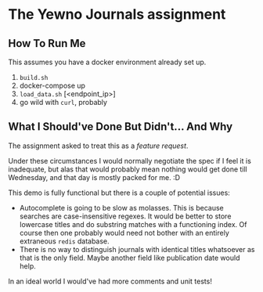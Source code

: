 The Yewno Journals assignment
=============================

How To Run Me
-------------

This assumes you have a docker environment already set up.

1. `build.sh`
2. docker-compose up
3. `load_data.sh` [<endpoint_ip>]
4. go wild with `curl`, probably

What I Should've Done But Didn't... And Why
-------------------------------------------

The assignment asked to treat this as a *feature request*.

Under these circumstances I would normally negotiate the spec if I feel it is
inadequate, but alas that would probably mean nothing would get done till
Wednesday, and that day is mostly packed for me. :D

This demo is fully functional but there is a couple of potential issues:

* Autocomplete is going to be slow as molasses.  This is because searches are
  case-insensitive regexes.  It would be better to store lowercase titles and
  do substring matches with a functioning index.  Of course then one probably
  would need not bother with an entirely extraneous `redis` database.
* There is no way to distinguish journals with identical titles whatsoever as
  that is the only field.  Maybe another field like publication date would help.

In an ideal world I would've had more comments and unit tests!
